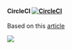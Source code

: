 #### CircleCI [![CircleCI](https://circleci.com/gh/Ebazhanov/lighthouse-in-circleci.svg?style=svg)](https://circleci.com/gh/Ebazhanov/lighthouse-in-circleci)

Based on this [article](https://www.freecodecamp.org/news/how-to-use-lighthouse-in-circleci/)

<img src="https://monosnap.com/image/kY6xaS1DM908p42Ei6KMQf75JJU61M"/>

